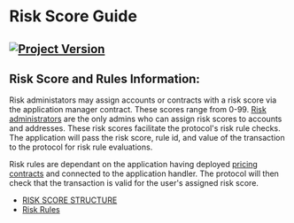 # Risk Score Guide
[![Project Version][version-image]][version-url]
--- 

## Risk Score and Rules Information: 

Risk administators may assign accounts or contracts with a risk score via the application manager contract. These scores range from 0-99. [Risk administrators](../permissions/ADMIN-ROLES.md) are the only admins who can assign risk scores to accounts and addresses. These risk scores facilitate the protocol's risk rule checks. The application will pass the risk score, rule id, and value of the transaction to the protocol for risk rule evaluations. 

Risk rules are dependant on the application having deployed [pricing contracts](../pricing/README.md) and connected to the application handler. The protocol will then check that the transaction is valid for the user's assigned risk score. 


- [RISK SCORE STRUCTURE](./RISK-SCORE-STRUCTURE.md)
- [Risk Rules](./RISK-SCORE-RULES.md)


<!-- These are the header links -->
[version-image]: https://img.shields.io/badge/Version-1.1.0-brightgreen?style=for-the-badge&logo=appveyor
[version-url]: https://github.com/thrackle-io/Tron